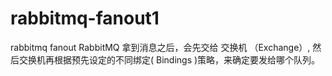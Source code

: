 # rabbitmq-fanout1

rabbitmq fanout
RabbitMQ 拿到消息之后，会先交给 交换机 （Exchange）, 然后交换机再根据预先设定的不同绑定( Bindings )策略，来确定要发给哪个队列。
